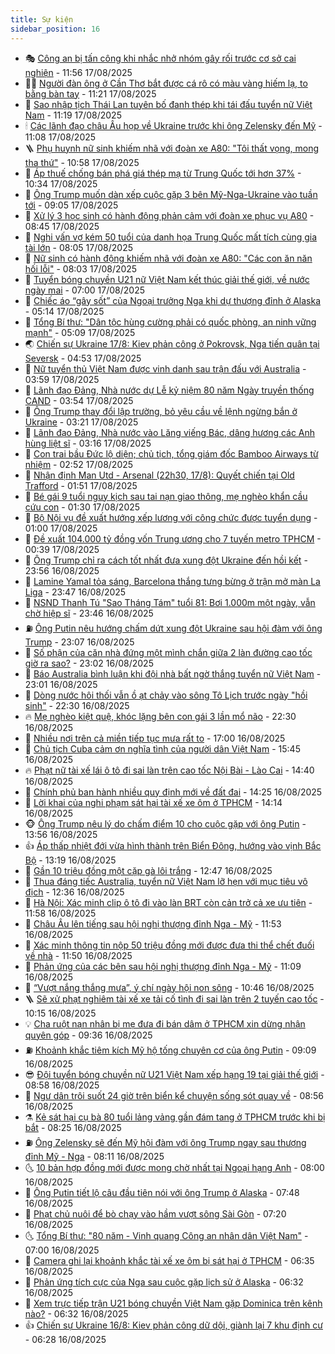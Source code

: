 ```yaml
---
title: Sự kiện
sidebar_position: 16
---
```


<!-- dantri-su-kien:START -->
- 🎭 [Công an bị tấn công khi nhắc nhở nhóm gây rối trước cơ sở cai nghiện](https://dantri.com.vn/phap-luat/cong-an-bi-tan-cong-khi-nhac-nho-nhom-gay-roi-truoc-co-so-cai-nghien-20250817183542585.htm) - 11:56 17/08/2025
- 👨‍🏫 [Người đàn ông ở Cần Thơ bắt được cá rô có màu vàng hiếm lạ, to bằng bàn tay](https://dantri.com.vn/doi-song/nguoi-dan-ong-o-can-tho-bat-duoc-ca-ro-co-mau-vang-hiem-la-to-bang-ban-tay-20250817171342852.htm) - 11:21 17/08/2025
- 🌮 [Sao nhập tịch Thái Lan tuyên bố đanh thép khi tái đấu tuyển nữ Việt Nam](https://dantri.com.vn/the-thao/sao-nhap-tich-thai-lan-tuyen-bo-danh-thep-khi-tai-dau-tuyen-nu-viet-nam-20250817181942866.htm) - 11:19 17/08/2025
- 🕯 [Các lãnh đạo châu Âu họp về Ukraine trước khi ông Zelensky đến Mỹ](https://dantri.com.vn/the-gioi/cac-lanh-dao-chau-au-hop-ve-ukraine-truoc-khi-ong-zelensky-den-my-20250817175039447.htm) - 11:08 17/08/2025
- 🪜 [Phụ huynh nữ sinh khiếm nhã với đoàn xe A80: &quot;Tôi thất vọng, mong tha thứ&quot;](https://dantri.com.vn/giao-duc/phu-huynh-nu-sinh-khiem-nha-voi-doan-xe-a80-toi-that-vong-mong-tha-thu-20250817172358339.htm) - 10:58 17/08/2025
- 🐘 [Áp thuế chống bán phá giá thép mạ từ Trung Quốc tới hơn 37%](https://dantri.com.vn/kinh-doanh/ap-thue-chong-ban-pha-gia-thep-ma-tu-trung-quoc-toi-hon-37-20250817155329379.htm) - 10:34 17/08/2025
- 🤔 [Ông Trump muốn dàn xếp cuộc gặp 3 bên Mỹ-Nga-Ukraine vào tuần tới](https://dantri.com.vn/the-gioi/ong-trump-muon-dan-xep-cuoc-gap-3-ben-my-nga-ukraine-vao-tuan-toi-20250817155127303.htm) - 09:05 17/08/2025
- 🧠 [Xử lý 3 học sinh có hành động phản cảm với đoàn xe phục vụ A80](https://dantri.com.vn/phap-luat/xu-ly-3-hoc-sinh-co-hanh-dong-phan-cam-voi-doan-xe-phuc-vu-a80-20250817154016108.htm) - 08:45 17/08/2025
- 📝 [Nghi vấn vợ kém 50 tuổi của danh họa Trung Quốc mất tích cùng gia tài lớn](https://dantri.com.vn/giai-tri/nghi-van-vo-kem-50-tuoi-cua-danh-hoa-trung-quoc-mat-tich-cung-gia-tai-lon-20250817144706888.htm) - 08:05 17/08/2025
- 🦏 [Nữ sinh có hành động khiếm nhã với đoàn xe A80: &quot;Các con ăn năn hối lỗi&quot;](https://dantri.com.vn/giao-duc/nu-sinh-co-hanh-dong-khiem-nha-voi-doan-xe-a80-cac-con-an-nan-hoi-loi-20250817145347176.htm) - 08:03 17/08/2025
- 🥰 [Tuyển bóng chuyền U21 nữ Việt Nam kết thúc giải thế giới, về nước ngày mai](https://dantri.com.vn/the-thao/tuyen-bong-chuyen-u21-nu-viet-nam-ket-thuc-giai-the-gioi-ve-nuoc-ngay-mai-20250817095145611.htm) - 07:00 17/08/2025
- 🤗 [Chiếc áo “gây sốt” của Ngoại trưởng Nga khi dự thượng đỉnh ở Alaska](https://dantri.com.vn/the-gioi/chiec-ao-gay-sot-cua-ngoai-truong-nga-khi-du-thuong-dinh-o-alaska-20250817120240292.htm) - 05:14 17/08/2025
- 🌈 [Tổng Bí thư: &quot;Dân tộc hùng cường phải có quốc phòng, an ninh vững mạnh&quot;](https://dantri.com.vn/xa-hoi/tong-bi-thu-dan-toc-hung-cuong-phai-co-quoc-phong-an-ninh-vung-manh-20250817120045599.htm) - 05:09 17/08/2025
- 🌏 [Chiến sự Ukraine 17/8: Kiev phản công ở Pokrovsk, Nga tiến quân tại Seversk](https://dantri.com.vn/the-gioi/chien-su-ukraine-178-kiev-phan-cong-o-pokrovsk-nga-tien-quan-tai-seversk-20250817113518786.htm) - 04:53 17/08/2025
- 💄 [Nữ tuyển thủ Việt Nam được vinh danh sau trận đấu với Australia](https://dantri.com.vn/the-thao/nu-tuyen-thu-viet-nam-duoc-vinh-danh-sau-tran-dau-voi-australia-20250817103646485.htm) - 03:59 17/08/2025
- 👺 [Lãnh đạo Đảng, Nhà nước dự Lễ kỷ niệm 80 năm Ngày truyền thống CAND](https://dantri.com.vn/xa-hoi/lanh-dao-dang-nha-nuoc-du-le-ky-niem-80-nam-ngay-truyen-thong-cand-20250817104133372.htm) - 03:54 17/08/2025
- 👹 [Ông Trump thay đổi lập trường, bỏ yêu cầu về lệnh ngừng bắn ở Ukraine](https://dantri.com.vn/the-gioi/ong-trump-thay-doi-lap-truong-bo-yeu-cau-ve-lenh-ngung-ban-o-ukraine-20250817093244234.htm) - 03:21 17/08/2025
- 🌊 [Lãnh đạo Đảng, Nhà nước vào Lăng viếng Bác, dâng hương các Anh hùng liệt sĩ](https://dantri.com.vn/xa-hoi/lanh-dao-dang-nha-nuoc-vao-lang-vieng-bac-dang-huong-cac-anh-hung-liet-si-20250817091021861.htm) - 03:16 17/08/2025
- 🤠 [Con trai bầu Đức lộ diện; chủ tịch, tổng giám đốc Bamboo Airways từ nhiệm](https://dantri.com.vn/kinh-doanh/con-trai-bau-duc-lo-dien-chu-tich-tong-giam-doc-bamboo-airways-tu-nhiem-20250817091547234.htm) - 02:52 17/08/2025
- 🎊 [Nhận định Man Utd - Arsenal &lpar;22h30, 17/8&rpar;: Quyết chiến tại Old Trafford](https://dantri.com.vn/the-thao/nhan-dinh-man-utd-arsenal-22h30-178-quyet-chien-tai-old-trafford-20250817085111312.htm) - 01:51 17/08/2025
- 🐘 [Bé gái 9 tuổi nguy kịch sau tai nạn giao thông, mẹ nghèo khẩn cầu cứu con](https://dantri.com.vn/tam-long-nhan-ai/be-gai-9-tuoi-nguy-kich-sau-tai-nan-giao-thong-me-ngheo-khan-cau-cuu-con-20250816165319449.htm) - 01:30 17/08/2025
- 💂 [Bộ Nội vụ đề xuất hướng xếp lương với công chức được tuyển dụng](https://dantri.com.vn/noi-vu/bo-noi-vu-de-xuat-huong-xep-luong-voi-cong-chuc-duoc-tuyen-dung-20250816155016978.htm) - 01:00 17/08/2025
- 👹 [Đề xuất 104.000 tỷ đồng vốn Trung ương cho 7 tuyến metro TPHCM](https://dantri.com.vn/xa-hoi/de-xuat-104000-ty-dong-von-trung-uong-cho-7-tuyen-metro-tphcm-20250816232829639.htm) - 00:39 17/08/2025
- 🦒 [Ông Trump chỉ ra cách tốt nhất đưa xung đột Ukraine đến hồi kết](https://dantri.com.vn/the-gioi/ong-trump-chi-ra-cach-tot-nhat-dua-xung-dot-ukraine-den-hoi-ket-20250817064532685.htm) - 23:56 16/08/2025
- 🗽 [Lamine Yamal tỏa sáng, Barcelona thắng tưng bừng ở trận mở màn La Liga](https://dantri.com.vn/the-thao/lamine-yamal-toa-sang-barcelona-thang-tung-bung-o-tran-mo-man-la-liga-20250817064610525.htm) - 23:47 16/08/2025
- 💄 [NSND Thanh Tú &quot;Sao Tháng Tám&quot; tuổi 81: Bơi 1.000m một ngày, vẫn chờ hiệp sĩ](https://dantri.com.vn/giai-tri/nsnd-thanh-tu-sao-thang-tam-tuoi-81-boi-1000m-mot-ngay-van-cho-hiep-si-20250817011237642.htm) - 23:46 16/08/2025
- ⛽️ [Ông Putin nêu hướng chấm dứt xung đột Ukraine sau hội đàm với ông Trump](https://dantri.com.vn/the-gioi/ong-putin-neu-huong-cham-dut-xung-dot-ukraine-sau-hoi-dam-voi-ong-trump-20250817055948680.htm) - 23:07 16/08/2025
- 🥷 [Số phận của căn nhà đứng một mình chắn giữa 2 làn đường cao tốc giờ ra sao?](https://dantri.com.vn/doi-song/so-phan-cua-can-nha-dung-mot-minh-chan-giua-2-lan-duong-cao-toc-gio-ra-sao-20250816162506445.htm) - 23:02 16/08/2025
- 🤖 [Báo Australia bình luận khi đội nhà bất ngờ thắng tuyển nữ Việt Nam](https://dantri.com.vn/the-thao/bao-australia-binh-luan-khi-doi-nha-bat-ngo-thang-tuyen-nu-viet-nam-20250817003302778.htm) - 23:01 16/08/2025
- 🌊 [Dòng nước hôi thối vẫn ồ ạt chảy vào sông Tô Lịch trước ngày &quot;hồi sinh&quot;](https://dantri.com.vn/xa-hoi/dong-nuoc-hoi-thoi-van-o-at-chay-vao-song-to-lich-truoc-ngay-hoi-sinh-20250816230143029.htm) - 22:30 16/08/2025
- 🔥 [Mẹ nghèo kiệt quệ, khóc lặng bên con gái 3 lần mổ não](https://dantri.com.vn/tam-long-nhan-ai/me-ngheo-kiet-que-khoc-lang-ben-con-gai-3-lan-mo-nao-20250803234912476.htm) - 22:30 16/08/2025
- 🦏 [Nhiều nơi trên cả miền tiếp tục mưa rất to](https://dantri.com.vn/xa-hoi/nhieu-noi-tren-ca-mien-tiep-tuc-mua-rat-to-20250816193050798.htm) - 17:00 16/08/2025
- 🐘 [Chủ tịch Cuba cảm ơn nghĩa tình của người dân Việt Nam](https://dantri.com.vn/the-gioi/chu-tich-cuba-cam-on-nghia-tinh-cua-nguoi-dan-viet-nam-20250816224231926.htm) - 15:45 16/08/2025
- 🔥 [Phạt nữ tài xế lái ô tô đi sai làn trên cao tốc Nội Bài - Lào Cai](https://dantri.com.vn/xa-hoi/phat-nu-tai-xe-lai-o-to-di-sai-lan-tren-cao-toc-noi-bai-lao-cai-20250816213823433.htm) - 14:40 16/08/2025
- 💼 [Chính phủ ban hành nhiều quy định mới về đất đai](https://dantri.com.vn/xa-hoi/chinh-phu-ban-hanh-nhieu-quy-dinh-moi-ve-dat-dai-20250816211927914.htm) - 14:25 16/08/2025
- 🚀 [Lời khai của nghi phạm sát hại tài xế xe ôm ở TPHCM](https://dantri.com.vn/phap-luat/loi-khai-cua-nghi-pham-sat-hai-tai-xe-xe-om-o-tphcm-20250816201605612.htm) - 14:14 16/08/2025
- 🐵 [Ông Trump nêu lý do chấm điểm 10 cho cuộc gặp với ông Putin](https://dantri.com.vn/the-gioi/ong-trump-neu-ly-do-cham-diem-10-cho-cuoc-gap-voi-ong-putin-20250816205139506.htm) - 13:56 16/08/2025
- 👍 [Áp thấp nhiệt đới vừa hình thành trên Biển Đông, hướng vào vịnh Bắc Bộ](https://dantri.com.vn/xa-hoi/ap-thap-nhiet-doi-vua-hinh-thanh-tren-bien-dong-huong-vao-vinh-bac-bo-20250816201031492.htm) - 13:19 16/08/2025
- 🚦 [Gần 10 triệu đồng một cặp gà lôi trắng](https://dantri.com.vn/kinh-doanh/gan-10-trieu-dong-mot-cap-ga-loi-trang-20250815152211953.htm) - 12:47 16/08/2025
- 🥸 [Thua đáng tiếc Australia, tuyển nữ Việt Nam lỡ hẹn với mục tiêu vô địch](https://dantri.com.vn/the-thao/thua-dang-tiec-australia-tuyen-nu-viet-nam-lo-hen-voi-muc-tieu-vo-dich-20250816193605745.htm) - 12:36 16/08/2025
- 🥷 [Hà Nội: Xác minh clip ô tô đi vào làn BRT còn cản trở cả xe ưu tiên](https://dantri.com.vn/xa-hoi/ha-noi-xac-minh-clip-o-to-di-vao-lan-brt-con-can-tro-ca-xe-uu-tien-20250816185410542.htm) - 11:58 16/08/2025
- 🤡 [Châu Âu lên tiếng sau hội nghị thượng đỉnh Nga - Mỹ](https://dantri.com.vn/the-gioi/chau-au-len-tieng-sau-hoi-nghi-thuong-dinh-nga-my-20250816181218953.htm) - 11:53 16/08/2025
- 🥳 [Xác minh thông tin nộp 50 triệu đồng mới được đưa thi thể chết đuối về nhà](https://dantri.com.vn/xa-hoi/xac-minh-thong-tin-nop-50-trieu-dong-moi-duoc-dua-thi-the-chet-duoi-ve-nha-20250816183847043.htm) - 11:50 16/08/2025
- 🤩 [Phản ứng của các bên sau hội nghị thượng đỉnh Nga - Mỹ](https://dantri.com.vn/the-gioi/phan-ung-cua-cac-ben-sau-hoi-nghi-thuong-dinh-nga-my-20250816175819480.htm) - 11:09 16/08/2025
- 🎡 [“Vượt nắng thắng mưa”, ý chí ngày hội non sông](https://dantri.com.vn/xa-hoi/vuot-nang-thang-mua-y-chi-ngay-hoi-non-song-20250816173102317.htm) - 10:46 16/08/2025
- 🪜 [Sẽ xử phạt nghiêm tài xế xe tải cố tình đi sai làn trên 2 tuyến cao tốc](https://dantri.com.vn/xa-hoi/se-xu-phat-nghiem-tai-xe-xe-tai-co-tinh-di-sai-lan-tren-2-tuyen-cao-toc-20250816170404341.htm) - 10:15 16/08/2025
- 💡 [Cha ruột nạn nhân bị mẹ đưa đi bán dâm ở TPHCM xin dừng nhận quyên góp](https://dantri.com.vn/tam-long-nhan-ai/cha-ruot-nan-nhan-bi-me-dua-di-ban-dam-o-tphcm-xin-dung-nhan-quyen-gop-20250816153153320.htm) - 09:36 16/08/2025
- ⛽️ [Khoảnh khắc tiêm kích Mỹ hộ tống chuyên cơ của ông Putin](https://dantri.com.vn/the-gioi/khoanh-khac-tiem-kich-my-ho-tong-chuyen-co-cua-ong-putin-20250816155119021.htm) - 09:09 16/08/2025
- 😎 [Đội tuyển bóng chuyền nữ U21 Việt Nam xếp hạng 19 tại giải thế giới](https://dantri.com.vn/the-thao/doi-tuyen-bong-chuyen-nu-u21-viet-nam-xep-hang-19-tai-giai-the-gioi-20250816155814791.htm) - 08:58 16/08/2025
- 🗽 [Ngư dân trôi suốt 24 giờ trên biển kể chuyện sống sót quay về](https://dantri.com.vn/xa-hoi/ngu-dan-troi-suot-24-gio-tren-bien-ke-chuyen-song-sot-quay-ve-20250816151637496.htm) - 08:56 16/08/2025
- ⚗️ [Kẻ sát hại cụ bà 80 tuổi lảng vảng gần đám tang ở TPHCM trước khi bị bắt](https://dantri.com.vn/phap-luat/ke-sat-hai-cu-ba-80-tuoi-lang-vang-gan-dam-tang-o-tphcm-truoc-khi-bi-bat-20250816143221444.htm) - 08:25 16/08/2025
- ⛽️ [Ông Zelensky sẽ đến Mỹ hội đàm với ông Trump ngay sau thượng đỉnh Mỹ - Nga](https://dantri.com.vn/the-gioi/ong-zelensky-se-den-my-hoi-dam-voi-ong-trump-ngay-sau-thuong-dinh-my-nga-20250816150724342.htm) - 08:11 16/08/2025
- 🌜 [10 bản hợp đồng mới được mong chờ nhất tại Ngoại hạng Anh](https://dantri.com.vn/the-thao/10-ban-hop-dong-moi-duoc-mong-cho-nhat-tai-ngoai-hang-anh-20250815120856234.htm) - 08:00 16/08/2025
- 🦩 [Ông Putin tiết lộ câu đầu tiên nói với ông Trump ở Alaska](https://dantri.com.vn/the-gioi/ong-putin-tiet-lo-cau-dau-tien-noi-voi-ong-trump-o-alaska-20250816140715545.htm) - 07:48 16/08/2025
- 🦒 [Phạt chủ nuôi để bò chạy vào hầm vượt sông Sài Gòn](https://dantri.com.vn/xa-hoi/phat-chu-nuoi-de-bo-chay-vao-ham-vuot-song-sai-gon-20250816141130367.htm) - 07:20 16/08/2025
- 🌜 [Tổng Bí thư: &quot;80 năm - Vinh quang Công an nhân dân Việt Nam&quot;](https://dantri.com.vn/xa-hoi/tong-bi-thu-80-nam-vinh-quang-cong-an-nhan-dan-viet-nam-20250816101808727.htm) - 07:00 16/08/2025
- 🐎 [Camera ghi lại khoảnh khắc tài xế xe ôm bị sát hại ở TPHCM](https://dantri.com.vn/phap-luat/camera-ghi-lai-khoanh-khac-tai-xe-xe-om-bi-sat-hai-o-tphcm-20250816123853002.htm) - 06:35 16/08/2025
- 🌋 [Phản ứng tích cực của Nga sau cuộc gặp lịch sử ở Alaska](https://dantri.com.vn/the-gioi/phan-ung-tich-cuc-cua-nga-sau-cuoc-gap-lich-su-o-alaska-20250816104121034.htm) - 06:32 16/08/2025
- 🧰 [Xem trực tiếp trận U21 bóng chuyền Việt Nam gặp Dominica trên kênh nào?](https://dantri.com.vn/the-thao/xem-truc-tiep-tran-u21-bong-chuyen-viet-nam-gap-dominica-tren-kenh-nao-20250816133212599.htm) - 06:32 16/08/2025
- 👍 [Chiến sự Ukraine 16/8: Kiev phản công dữ dội, giành lại 7 khu định cư](https://dantri.com.vn/the-gioi/chien-su-ukraine-168-kiev-phan-cong-du-doi-gianh-lai-7-khu-dinh-cu-20250816095344935.htm) - 06:28 16/08/2025<!-- dantri-su-kien:END -->
